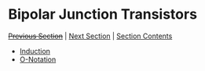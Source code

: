 # Bipolar Junction Transistors <!-- omit in toc -->

[~~Previous Section~~][prev] | [Next Section][next] | [Section Contents][index]

[prev]: ./
[next]: ../02onotation/index
[index]: ../index

- [Induction](./01induction)
- [O-Notation](./02onotation)
